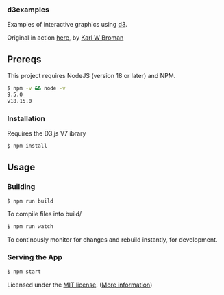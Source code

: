 ### d3examples



Examples of interactive graphics using [d3](http://d3js.org).

Original in action [here](http://www.biostat.wisc.edu/~kbroman/D3), by [Karl W Broman](http://kbroman.org)


## Prereqs

This project requires NodeJS (version 18 or later) and NPM.

```sh
$ npm -v && node -v
9.5.0
v18.15.0
```


### Installation

Requires the D3.js V7 ibrary

```sh
$ npm install
```

## Usage

### Building

```sh
$ npm run build
```

To compile files into build/

```sh
$ npm run watch
```

To continously monitor for changes and rebuild instantly, for development.

### Serving the App
```sh
$ npm start
```

Licensed under the [MIT license](License.md). ([More information](http://en.wikipedia.org/wiki/MIT_License))
